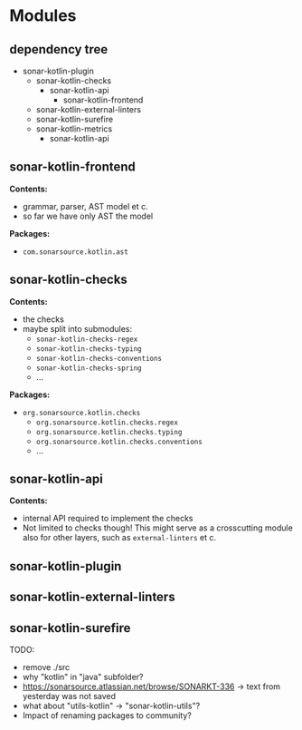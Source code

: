 # Modules

## dependency tree

- sonar-kotlin-plugin
  - sonar-kotlin-checks
    - sonar-kotlin-api
      - sonar-kotlin-frontend
  - sonar-kotlin-external-linters
  - sonar-kotlin-surefire
  - sonar-kotlin-metrics
    - sonar-kotlin-api

## sonar-kotlin-frontend

**Contents:**

- grammar, parser, AST model et c. 
- so far we have only AST the model

**Packages:** 

- `com.sonarsource.kotlin.ast`

## sonar-kotlin-checks

**Contents:**

- the checks
- maybe split into submodules:
  - `sonar-kotlin-checks-regex`
  - `sonar-kotlin-checks-typing`
  - `sonar-kotlin-checks-conventions`
  - `sonar-kotlin-checks-spring`
  - ...

**Packages:**

- `org.sonarsource.kotlin.checks`
  - `org.sonarsource.kotlin.checks.regex`
  - `org.sonarsource.kotlin.checks.typing`
  - `org.sonarsource.kotlin.checks.conventions`
  - ...

## sonar-kotlin-api

**Contents:**

- internal API required to implement the checks
- Not limited to checks though! This might serve as a crosscutting module
  also for other layers, such as `external-linters` et c.

## sonar-kotlin-plugin
## sonar-kotlin-external-linters
## sonar-kotlin-surefire



TODO:
- remove ./src
- why "kotlin" in "java" subfolder?
- https://sonarsource.atlassian.net/browse/SONARKT-336 -> text from yesterday was not saved
- what about "utils-kotlin" -> "sonar-kotlin-utils"?
- Impact of renaming packages to community?